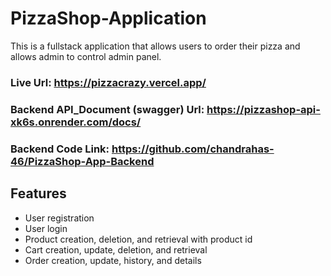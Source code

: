 # PizzaShop-Application
This is a fullstack application that allows users to order their pizza and allows admin to control admin panel.

### Live Url: https://pizzacrazy.vercel.app/

### Backend API_Document (swagger) Url: https://pizzashop-api-xk6s.onrender.com/docs/
### Backend Code Link: https://github.com/chandrahas-46/PizzaShop-App-Backend

## Features

- User registration
- User login
- Product creation, deletion, and retrieval with product id
- Cart creation, update, deletion, and retrieval
- Order creation, update, history, and details
